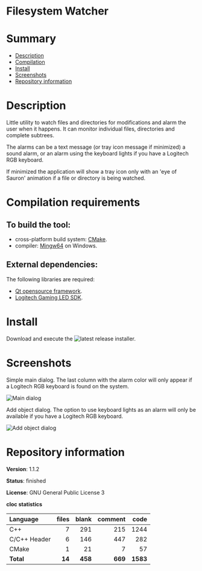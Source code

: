 Filesystem Watcher
==================

# Summary
- [Description](#description)
- [Compilation](#compilation-requirements)
- [Install](#install)
- [Screenshots](#screenshots)
- [Repository information](#repository-information)

# Description
Little utility to watch files and directories for modifications and alarm the user when it happens. It can monitor individual files, directories and complete subtrees.

The alarms can be a text message (or tray icon message if minimized) a sound alarm, or an alarm using the keyboard lights if you have a Logitech RGB keyboard.

If minimized the application will show a tray icon only with an 'eye of Sauron' animation if a file or directory is being watched.  

# Compilation requirements
## To build the tool:
* cross-platform build system: [CMake](http://www.cmake.org/cmake/resources/software.html).
* compiler: [Mingw64](http://sourceforge.net/projects/mingw-w64/) on Windows.

## External dependencies:
The following libraries are required:
* [Qt opensource framework](http://www.qt.io/).
* [Logitech Gaming LED SDK](https://www.logitechg.com/es-es/innovation/developer-lab.html).

# Install

Download and execute the ![latest release](https://github.com/FelixdelasPozas/FilesystemWatcher/releases) installer.

# Screenshots

Simple main dialog. The last column with the alarm color will only appear if a Logitech RGB keyboard is found on the system.

![Main dialog](https://user-images.githubusercontent.com/12167134/163689600-b2b67215-fa84-4dd9-a3c8-27dc30a7fe23.png)

Add object dialog. The option to use keyboard lights as an alarm will only be available if you have a Logitech RGB keyboard.

![Add object dialog](https://user-images.githubusercontent.com/12167134/109077833-0b1a2b80-76fd-11eb-90cf-f80727e7a155.png)

# Repository information
**Version**: 1.1.2

**Status**: finished

**License**: GNU General Public License 3

**cloc statistics**

| Language                     |files          |blank        |comment           |code  |
|:-----------------------------|--------------:|------------:|-----------------:|-----:|
| C++                          |    7          |  291        |    215           |1244  |
| C/C++ Header                 |    6          |  146        |    447           | 282  |
| CMake                        |    1          |   21        |      7           |  57  |
| **Total**                    |   **14**      |  **458**    |   **669**        |**1583**|
